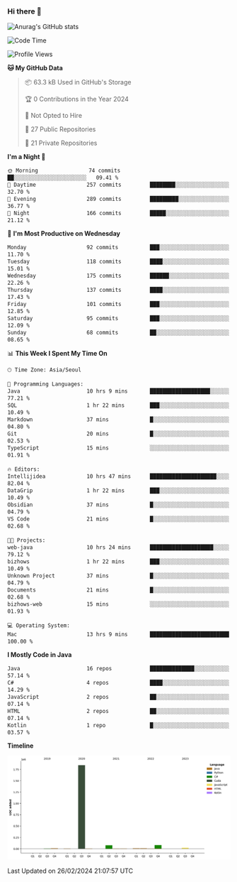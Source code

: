 ### Hi there 👋

![Anurag's GitHub stats](https://github-readme-stats.vercel.app/api?username=pllap&show_icons=true&theme=github_dark)

<!--START_SECTION:waka-->
![Code Time](http://img.shields.io/badge/Code%20Time-825%20hrs%2019%20mins-blue)

![Profile Views](http://img.shields.io/badge/Profile%20Views-0-blue)

**🐱 My GitHub Data** 

> 📦 63.3 kB Used in GitHub's Storage 
 > 
> 🏆 0 Contributions in the Year 2024
 > 
> 🚫 Not Opted to Hire
 > 
> 📜 27 Public Repositories 
 > 
> 🔑 21 Private Repositories 
 > 
**I'm a Night 🦉** 

```text
🌞 Morning                74 commits          ██░░░░░░░░░░░░░░░░░░░░░░░   09.41 % 
🌆 Daytime                257 commits         ████████░░░░░░░░░░░░░░░░░   32.70 % 
🌃 Evening                289 commits         █████████░░░░░░░░░░░░░░░░   36.77 % 
🌙 Night                  166 commits         █████░░░░░░░░░░░░░░░░░░░░   21.12 % 
```
📅 **I'm Most Productive on Wednesday** 

```text
Monday                   92 commits          ███░░░░░░░░░░░░░░░░░░░░░░   11.70 % 
Tuesday                  118 commits         ████░░░░░░░░░░░░░░░░░░░░░   15.01 % 
Wednesday                175 commits         ██████░░░░░░░░░░░░░░░░░░░   22.26 % 
Thursday                 137 commits         ████░░░░░░░░░░░░░░░░░░░░░   17.43 % 
Friday                   101 commits         ███░░░░░░░░░░░░░░░░░░░░░░   12.85 % 
Saturday                 95 commits          ███░░░░░░░░░░░░░░░░░░░░░░   12.09 % 
Sunday                   68 commits          ██░░░░░░░░░░░░░░░░░░░░░░░   08.65 % 
```


📊 **This Week I Spent My Time On** 

```text
🕑︎ Time Zone: Asia/Seoul

💬 Programming Languages: 
Java                     10 hrs 9 mins       ███████████████████░░░░░░   77.21 % 
SQL                      1 hr 22 mins        ███░░░░░░░░░░░░░░░░░░░░░░   10.49 % 
Markdown                 37 mins             █░░░░░░░░░░░░░░░░░░░░░░░░   04.80 % 
Git                      20 mins             █░░░░░░░░░░░░░░░░░░░░░░░░   02.53 % 
TypeScript               15 mins             ░░░░░░░░░░░░░░░░░░░░░░░░░   01.91 % 

🔥 Editors: 
Intellijidea             10 hrs 47 mins      █████████████████████░░░░   82.04 % 
DataGrip                 1 hr 22 mins        ███░░░░░░░░░░░░░░░░░░░░░░   10.49 % 
Obsidian                 37 mins             █░░░░░░░░░░░░░░░░░░░░░░░░   04.79 % 
VS Code                  21 mins             █░░░░░░░░░░░░░░░░░░░░░░░░   02.68 % 

🐱‍💻 Projects: 
web-java                 10 hrs 24 mins      ████████████████████░░░░░   79.12 % 
bizhows                  1 hr 22 mins        ███░░░░░░░░░░░░░░░░░░░░░░   10.49 % 
Unknown Project          37 mins             █░░░░░░░░░░░░░░░░░░░░░░░░   04.79 % 
Documents                21 mins             █░░░░░░░░░░░░░░░░░░░░░░░░   02.68 % 
bizhows-web              15 mins             ░░░░░░░░░░░░░░░░░░░░░░░░░   01.93 % 

💻 Operating System: 
Mac                      13 hrs 9 mins       █████████████████████████   100.00 % 
```

**I Mostly Code in Java** 

```text
Java                     16 repos            ██████████████░░░░░░░░░░░   57.14 % 
C#                       4 repos             ████░░░░░░░░░░░░░░░░░░░░░   14.29 % 
JavaScript               2 repos             ██░░░░░░░░░░░░░░░░░░░░░░░   07.14 % 
HTML                     2 repos             ██░░░░░░░░░░░░░░░░░░░░░░░   07.14 % 
Kotlin                   1 repo              █░░░░░░░░░░░░░░░░░░░░░░░░   03.57 % 
```



**Timeline**

![Lines of Code chart](https://raw.githubusercontent.com/pllap/pllap/main/assets/bar_graph.png)


 Last Updated on 26/02/2024 21:07:57 UTC
<!--END_SECTION:waka-->


<!--
**pllap/pllap** is a ✨ _special_ ✨ repository because its `README.md` (this file) appears on your GitHub profile.

Here are some ideas to get you started:

- 🔭 I’m currently working on ...
- 🌱 I’m currently learning ...
- 👯 I’m looking to collaborate on ...
- 🤔 I’m looking for help with ...
- 💬 Ask me about ...
- 📫 How to reach me: ...
- 😄 Pronouns: ...
- ⚡ Fun fact: ...
-->

